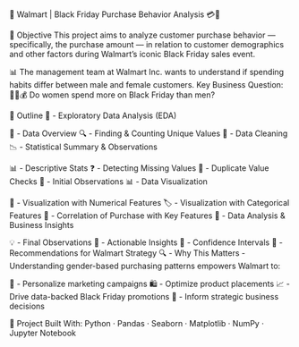 🛒 Walmart | Black Friday Purchase Behavior Analysis 💳🧾

🎯 Objective
This project aims to analyze customer purchase behavior — specifically, the purchase amount — in relation to customer demographics and other factors during Walmart’s iconic Black Friday sales event.

📊 The management team at Walmart Inc. wants to understand if spending habits differ between male and female customers.
Key Business Question:
🧍‍♀️💰 Do women spend more on Black Friday than men?

🧭 Outline
📌 - Exploratory Data Analysis (EDA)

📂 - Data Overview
🔍 - Finding & Counting Unique Values
🧹 - Data Cleaning
📉 - Statistical Summary & Observations

📊 - Descriptive Stats
❓ - Detecting Missing Values
🔁 - Duplicate Value Checks
💬 - Initial Observations
📊 - Data Visualization

🔢 - Visualization with Numerical Features
🏷️ - Visualization with Categorical Features
💸 - Correlation of Purchase with Key Features
🧠 - Data Analysis & Business Insights

💡 - Final Observations
📌 - Actionable Insights
📏 - Confidence Intervals
🧾 - Recommendations for Walmart Strategy
🔍 - Why This Matters
    - Understanding gender-based purchasing patterns empowers Walmart to:

🎯 - Personalize marketing campaigns
🛍️ - Optimize product placements
📈 - Drive data-backed Black Friday promotions
💼 - Inform strategic business decisions

🔐 Project Built With:
Python · Pandas · Seaborn · Matplotlib · NumPy · Jupyter Notebook
